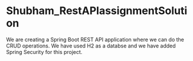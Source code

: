 # Shubham_RestAPIassignmentSolution
We are creating a Spring Boot REST API application where we can do the CRUD operations. We have used H2 as a databse and we have added Spring Security for this project.
